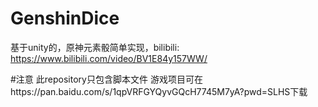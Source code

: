 # GenshinDice
基于unity的，原神元素骰简单实现，bilibili: https://www.bilibili.com/video/BV1E84y157WW/

#注意
此repository只包含脚本文件
游戏项目可在https://pan.baidu.com/s/1qpVRFGYQyvGQcH7745M7yA?pwd=SLHS下载
